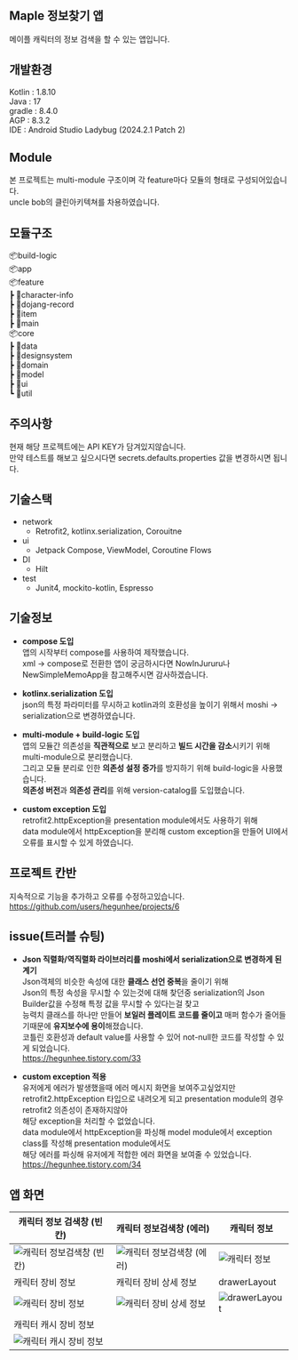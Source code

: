 ## Maple 정보찾기 앱
메이플 캐릭터의 정보 검색을 할 수 있는 앱입니다.

## 개발환경
Kotlin : 1.8.10  
Java : 17  
gradle : 8.4.0  
AGP : 8.3.2  
IDE : Android Studio Ladybug (2024.2.1 Patch 2)  

## Module  
본 프로젝트는 multi-module 구조이며 각 feature마다 모듈의 형태로 구성되어있습니다.  
uncle bob의 클린아키텍쳐를 차용하였습니다.  
## 모듈구조
📦build-logic  
📦app  
📦feature  
 ┣ 📂character-info  
 ┣ 📂dojang-record  
 ┣ 📂item  
 ┣ 📂main  
📦core  
 ┣ 📂data  
 ┣ 📂designsystem  
 ┣ 📂domain  
 ┣ 📂model  
 ┣ 📂ui  
 ┗ 📂util  

## 주의사항
현재 해당 프로젝트에는 API KEY가 담겨있지않습니다.  
만약 테스트를 해보고 싶으시다면 secrets.defaults.properties 값을 변경하시면 됩니다.  

## 기술스택
- network
  - Retrofit2, kotlinx.serialization, Corouitne
- ui
  - Jetpack Compose, ViewModel, Coroutine Flows  
- DI
  - Hilt  
- test
  - Junit4, mockito-kotlin, Espresso  

## 기술정보
- **compose 도입**  
  앱의 시작부터 compose를 사용하여 제작했습니다.  
  xml -> compose로 전환한 앱이 궁금하시다면 NowInJururu나 NewSimpleMemoApp을 참고해주시면 감사하겠습니다.

- **kotlinx.serialization 도입**  
  json의 특정 파라미터를 무시하고 kotlin과의 호환성을 높이기 위해서 moshi -> serialization으로 변경하였습니다.
  
- **multi-module + build-logic 도입**  
  앱의 모듈간 의존성을 **직관적으로** 보고 분리하고 **빌드 시간을 감소**시키기 위해 multi-module으로 분리했습니다.  
  그리고 모듈 분리로 인한 **의존성 설정 증가**를 방지하기 위해 build-logic을 사용했습니다.  
  **의존성 버전**과 **의존성 관리**를 위해 version-catalog를 도입했습니다.
  
- **custom exception 도입**  
  retrofit2.httpException을 presentation module에서도 사용하기 위해  
  data module에서 httpException을 분리해 custom exception을 만들어 UI에서 오류를 표시할 수 있게 하였습니다.  
  
## 프로젝트 칸반  
지속적으로 기능을 추가하고 오류를 수정하고있습니다.  
https://github.com/users/hegunhee/projects/6  

## issue(트러블 슈팅)  
- **Json 직렬화/역직렬화 라이브러리를 moshi에서 serialization으로 변경하게 된 계기**  
Json객체의 비슷한 속성에 대한 **클래스 선언 중복**을 줄이기 위해  
Json의 특정 속성을 무시할 수 있는것에 대해 찾던중 serialization의 Json Builder값을 수정해 특정 값을 무시할 수 있다는걸 찾고  
능력치 클래스를 하나만 만들어 **보일러 플레이트 코드를 줄이고** 매퍼 함수가 줄어들기때문에 **유지보수에 용이**해졌습니다.  
코틀린 호환성과 default value를 사용할 수 있어 not-null한 코드를 작성할 수 있게 되었습니다.  
https://hegunhee.tistory.com/33  

- **custom exception 적용**  
유저에게 에러가 발생했을때 에러 메시지 화면을 보여주고싶었지만  
retrofit2.httpException 타입으로 내려오게 되고 presentation module의 경우 retrofit2 의존성이 존재하지않아  
해당 exception을 처리할 수 없었습니다.  
data module에서 httpException을 파싱해 model module에서 exception class를 작성해 presentation module에서도  
해당 에러를 파싱해 유저에게 적합한 에러 화면을 보여줄 수 있었습니다.  
https://hegunhee.tistory.com/34  

## 앱 화면  
| 캐릭터 정보 검색창 (빈칸) | 캐릭터 정보검색창 (에러) | 캐릭터 정보 |
| ------------------- | ------------------ | -------- |
| ![캐릭터 정보검색창 (빈칸)](https://github.com/user-attachments/assets/e0a9a9c0-6ebf-4a4b-a9bd-0c949dd3afad) | ![캐릭터 정보검색창 (에러)](https://github.com/user-attachments/assets/10d7482e-9015-4be2-b2a1-ae2058e326c2) | ![캐릭터 정보](https://github.com/user-attachments/assets/7b605d62-fb93-4103-a5f6-6a1a86961135) |  
| 캐릭터 장비 정보 | 캐릭터 장비 상세 정보 | drawerLayout |
| ![캐릭터 장비 정보](https://github.com/user-attachments/assets/95d4ec32-2ad7-4382-a07f-12dd1b5f3d66) | ![캐릭터 장비 상세 정보](https://github.com/user-attachments/assets/e83737be-70a6-442e-8970-9168cf1a54b2) | ![drawerLayout](https://github.com/user-attachments/assets/afcec261-f6d5-4635-99c6-78cdb5e0a1b2) | 
| 캐릭터 캐시 장비 정보 |
| ![캐릭터 캐시 장비 정보](https://github.com/user-attachments/assets/75e3f7db-31ae-4b0b-8a13-d8bfa962ff24) |
